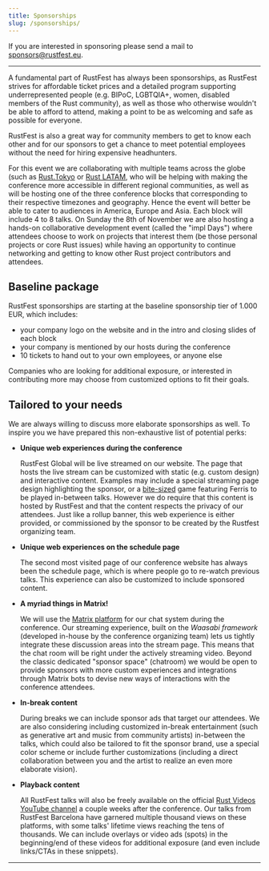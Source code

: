 ```yaml
---
title: Sponsorships
slug: /sponsorships/
---
```


If you are interested in sponsoring please send a mail to <a href="mailto:sponsors@rustfest.eu">sponsors@rustfest.eu</a>.

---

A fundamental part of RustFest has always been sponsorships, as RustFest strives for affordable ticket prices and a detailed program supporting underrepresented people (e.g. BIPoC, LGBTQIA+, women, disabled members of the Rust community), as well as those who otherwise wouldn't be able to afford to attend, making a point to be as welcoming and safe as possible for everyone.

RustFest is also a great way for community members to get to know each other and for our sponsors to get a chance to meet potential employees without the need for hiring expensive headhunters.

For this event we are collaborating with multiple teams across the globe (such as [Rust.Tokyo](https://rust.tokyo) or [Rust LATAM](https://www.rustlatam.org/), who will be helping with making the conference more accessible in different regional communities, as well as will be hosting one of the three conference blocks that corresponding to their respective timezones and geography. Hence the event will better be able to cater to audiences in America, Europe and Asia. Each block will include 4 to 8 talks. On Sunday the 8th of November we are also hosting a hands-on collaborative development event (called the "impl Days") where attendees choose to work on projects that interest them (be those personal projects or core Rust issues) while having an opportunity to continue networking and getting to know other Rust project contributors and attendees.

<h2>Baseline package</h2>

RustFest sponsorships are starting at the baseline sponsorship tier of 1.000 EUR, which includes:

* your company logo on the website and in the intro and closing slides of each block
* your company is mentioned by our hosts during the conference
* 10 tickets to hand out to your own employees, or anyone else

Companies who are looking for additional exposure, or interested in contributing more may choose from customized options to fit their goals.

<h2>Tailored to your needs</h2>

We are always willing to discuss more elaborate sponsorships as well. To inspire you we have prepared this non-exhaustive list of potential perks:

* <b>Unique web experiences during the conference</b>

    RustFest Global will be live streamed on our website. The page that hosts the live stream can be customized with static (e.g. custom design) and interactive content. Examples may include a special streaming page design highlighting the sponsor, or a [bite-sized](https://gamesnacks.com/embed/) game featuring Ferris to be played in-between talks. However we do require that this content is hosted by RustFest and that the content respects the privacy of our attendees. Just like a rollup banner, this web experience is either provided, or commissioned by the sponsor to be created by the Rustfest organizing team.

* <b>Unique web experiences on the schedule page</b>

    The second most visited page of our conference website has always been the schedule page, which is where people go to re-watch previous talks. This experience can also be customized to include sponsored content.

* <b>A myriad things in Matrix!</b>

    We will use the [Matrix platform](https://matrix.org/) for our chat system during the conference. Our streaming experience, built on the <i>Waasabi framework</i> (developed in-house by the conference organizing team) lets us tightly integrate these discussion areas into the stream page. This means that the chat room will be right under the actively streaming video. Beyond the classic dedicated "sponsor space" (chatroom) we would be open to provide sponsors with more custom experiences and integrations through Matrix bots to devise new ways of interactions with the conference attendees.

* <b>In-break content</b>

    During breaks we can include sponsor ads that target our attendees. We are also considering including customized in-break entertainment (such as generative art and music from community artists) in-between the talks, which could also be tailored to fit the sponsor brand, use a special color scheme or include further customizations (including a direct collaboration between you and the artist to realize an even more elaborate vision).

* <b>Playback content</b>

    All RustFest talks will also be freely available on the official [Rust Videos YouTube channel](https://www.youtube.com/channel/UCaYhcUwRBNscFNUKTjgPFiA/videos) a couple weeks after the conference. Our talks from RustFest Barcelona have garnered multiple thousand views on these platforms, with some talks' lifetime views reaching the tens of thousands. We can include overlays or video ads (spots) in the beginning/end of these videos for additional exposure (and even include links/CTAs in these snippets).

---
